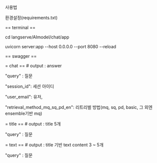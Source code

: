 사용법

환경설정(requirements.txt)

== terminal ==


cd langserve/AImodel/chat/app

uvicorn server:app --host 0.0.0.0 --port 8080 --reload


== swagger == 


= chat == # output : answer

"query" : 질문

"session_id": 세션 아이디

"user_email": 유저,

"retrieval_method_mq_sq_pd_en": 리트리벌 방법(mq, sq, pd, basic, 그 외엔 ensemble기반 mq)


= title == # output : title 5개

"query" : 질문


= text == # output : title 기반 text content 3 ~ 5개

"query" : 질문
